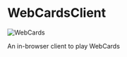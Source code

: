 # WebCardsClient

![WebCards](http://35.11.215.147:3000/CCGKyle/WebCardsClient/raw/branch/master/images/wc-icon-144.png)

An in-browser client to play WebCards 
